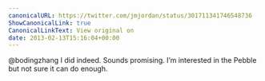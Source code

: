 ```yaml
---
canonicalURL: https://twitter.com/jmjordan/status/301711341746548736
ShowCanonicalLink: true
CanonicalLinkText: View original on
date: 2013-02-13T15:16:04+00:00
---
```

@bodingzhang I did indeed. Sounds promising. I’m interested in the Pebble but not sure it can do enough.